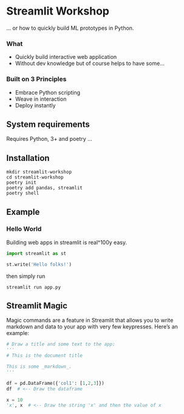 # Streamlit Workshop 

... or how to quickly build ML prototypes in Python.

### What 
- Quickly build interactive web application 
- Without dev knowledge but of course helps to have some...

### Built on 3 Principles
- Embrace Python scripting
- Weave in interaction
- Deploy instantly

## System requirements

Requires Python, 3+ and poetry ...

## Installation

```shell
mkdir streamlit-workshop
cd streamlit-workshop
poetry init
poetry add pandas, streamlit
poetry shell
```

## Example

### Hello World

Building web apps in streamlit is real^100y easy.

```python
import streamlit as st

st.write('Hello folks!')
```

then simply run

```shell
streamlit run app.py
```

## Streamlit Magic

Magic commands are a feature in Streamlit that allows you to write markdown and data to your app with very few keypresses. Here’s an example:

```python
# Draw a title and some text to the app:
'''
# This is the document title

This is some _markdown_.
'''

df = pd.DataFrame({'col1': [1,2,3]})
df  # <-- Draw the dataframe

x = 10
'x', x  # <-- Draw the string 'x' and then the value of x
```

